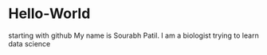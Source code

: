 # Hello-World
starting with github
My name is Sourabh Patil. I am a biologist trying to learn data science

